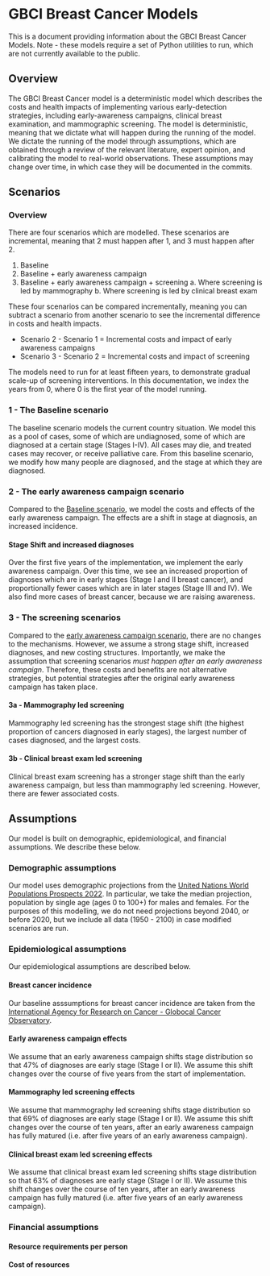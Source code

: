 # GBCI Breast Cancer Models
This is a document providing information about the GBCI Breast Cancer Models.
Note - these models require a set of Python utilities to run, which are not currently available to the public. 

## Overview
The GBCI Breast Cancer model is a deterministic model which describes the costs and health impacts of implementing various early-detection strategies, including early-awareness campaigns, clinical breast examination, and mammographic screening. The model is deterministic, meaning that we dictate what will happen during the running of the model.
We dictate the running of the model through assumptions, which are obtained through a review of the relevant literature, expert opinion, and calibrating the model to real-world observations.
These assumptions may change over time, in which case they will be documented in the commits.

## Scenarios
### Overview
There are four scenarios which are modelled. These scenarios are incremental, meaning that 2 must happen after 1, and 3 must happen after 2. 
1. Baseline
2. Baseline + early awareness campaign
3. Baseline + early awareness campaign + screening
    a. Where screening is led by mammography
    b. Where screening is led by clinical breast exam
	
These four scenarios can be compared incrementally, meaning you can subtract a scenario from another scenario to see the incremental difference in costs and health impacts.
- Scenario 2 - Scenario 1 = Incremental costs and impact of early awareness campaigns
- Scenario 3 - Scenario 2 = Incremental costs and impact of screening

The models need to run for at least fifteen years, to demonstrate gradual scale-up of screening interventions. In this documentation, we index the years from 0, where 0 is the first year of the model running. 

### 1 - The Baseline scenario
The baseline scenario models the current country situation. We model this as a pool of cases, some of which are undiagnosed, some of which are diagnosed at a certain stage (Stages I-IV). All cases may die, and treated cases may recover, or receive palliative care. From this baseline scenario, we modify how many people are diagnosed, and the stage at which they are diagnosed. 

### 2 - The early awareness campaign scenario
Compared to the [Baseline scenario](#1---the-baseline-scenario), we model the costs and effects of the early awareness campaign. The effects are a shift in stage at diagnosis, an increased incidence.

#### Stage Shift and increased diagnoses
Over the first five years of the implementation, we implement the early awareness campaign. Over this time, we see an increased proportion of diagnoses which are in early stages (Stage I and II breast cancer), and proportionally fewer cases which are in later stages (Stage III and IV). We also find more cases of breast cancer, because we are raising awareness.

### 3 - The screening scenarios
Compared to the [early awareness campaign scenario](#2---the-early-awareness-campaign-scenario), there are no changes to the mechanisms. However, we assume a strong stage shift, increased diagnoses, and new costing structures. Importantly, we make the assumption that screening scenarios *must happen after an early awareness campaign*. Therefore, these costs and benefits are not alternative strategies, but potential strategies after the original early awareness campaign has taken place. 

#### 3a - Mammography led screening
Mammography led screening has the strongest stage shift (the highest proportion of cancers diagnosed in early stages), the largest number of cases diagnosed, and the largest costs. 

#### 3b - Clinical breast exam led screening
Clinical breast exam screening has a stronger stage shift than the early awareness campaign, but less than mammography led screening. However, there are fewer associated costs. 

## Assumptions
Our model is built on demographic, epidemiological, and financial assumptions. We describe these below. 

### Demographic assumptions
Our model uses demographic projections from the [United Nations World Populations Prospects 2022](https://population.un.org/wpp/). In particular, we take the median projection, population by single age (ages 0 to 100+) for males and females. For the purposes of this modelling, we do not need projections beyond 2040, or before 2020, but we include all data (1950 - 2100) in case modified scenarios are run. 

### Epidemiological assumptions
Our epidemiological assumptions are described below.

#### Breast cancer incidence
Our baseline asssumptions for breast cancer incidence are taken from the [International Agency for Research on Cancer - Globocal Cancer Observatory](https://gco.iarc.fr/today/home). 

#### Early awareness campaign effects
We assume that an early awareness campaign shifts stage distribution so that 47% of diagnoses are early stage (Stage I or II). We assume this shift changes over the course of five years from the start of implementation. 

#### Mammography led screening effects
We assume that mammography led screening shifts stage distribution so that 69% of diagnoses are early stage (Stage I or II). We assume this shift changes over the course of ten years, after an early awareness campaign has fully matured (i.e. after five years of an early awareness campaign).

#### Clinical breast exam led screening effects
We assume that clinical breast exam led screening shifts stage distribution so that 63% of diagnoses are early stage (Stage I or II). We assume this shift changes over the course of ten years, after an early awareness campaign has fully matured (i.e. after five years of an early awareness campaign).

### Financial assumptions

#### Resource requirements per person

#### Cost of resources

